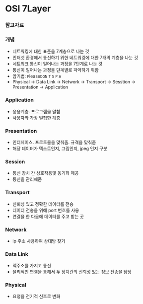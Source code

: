 # OSI 7Layer

### 참고자료

### 개념
- 네트워킹에 대한 표준을 7계층으로 나눈 것
- 인터넷 환경에서 통신하기 위한 네트워킹에 대한 7개의 계층을 나눈 것
- 네트워크 통신이 일어나는 과정을 7단계로 나눈 것
- 통신이 일어나는 과정을 단계별로 파악하기 위함
- 암기법: ```P```lease```D```o```N``` ```T``` ```S``` ```P``` ```A```
- Physical → Data Link → Network → Transport → Sesstion → Presentation → Application

### Application
- 응용계층. 프로그램을 말함
- 사용자와 가장 밀첩한 계층
### Presentation
- 인터페이스. 프로토콜을 맞춰줌. 규격을 맞춰줌
- 해당 데이터가 텍스트인지, 그림인지, jpeg 인지 구분
### Session
- 통신 장치 간 상호작용및 동기화 제공
- 통신을 관리해줌
### Transport
- 신뢰성 있고 정확한 데이터를 전송
- 데이터 전송을 위해 port 번호를 사용
- 연결을 한 다음에 데이터를 주고 받는 곳
### Network
- ip 주소 사용하여 상대방 찾기
### Data Link
- 맥주소를 가지고 통신
- 물리적인 연결을 통해서 두 장치간의 신뢰성 있는 정보 전송을 담당
### Physical
- 요청을 전기적 신호로 변화
